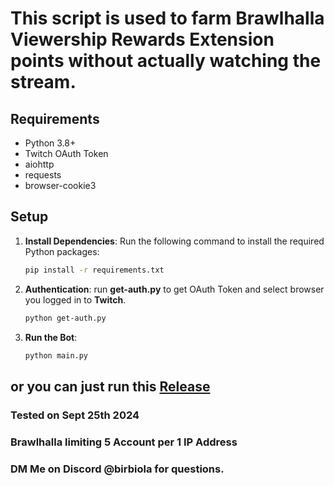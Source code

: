 # This script is used to farm Brawlhalla Viewership Rewards Extension points without actually watching the stream.

## Requirements

- Python 3.8+
- Twitch OAuth Token
- aiohttp
- requests
- browser-cookie3

## Setup

1. **Install Dependencies**: Run the following command to install the required Python packages:
   ```bash
   pip install -r requirements.txt
   
2. **Authentication**: run **get-auth.py** to get OAuth Token and select browser you logged in to **Twitch**.
   ```bash
   python get-auth.py

4. **Run the Bot**:
     ```bash
     python main.py

## or you can just run this [Release](https://github.com/birbiola/BrawlhallaViewershipRewards/releases/tag/v1.0.0)

### Tested on Sept 25th 2024
### Brawlhalla limiting 5 Account per 1 IP Address
### DM Me on Discord @birbiola for questions.
